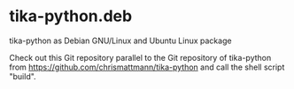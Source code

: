 # tika-python.deb
tika-python as Debian GNU/Linux and Ubuntu Linux package

Check out this Git repository parallel to the Git repository of tika-python from https://github.com/chrismattmann/tika-python and call the shell script "build".
